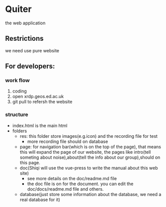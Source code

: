 # Quiter
the web application
## Restrictions
we need use pure website
## For developers:
### work flow
1. coding
2. open xrdp.geos.ed.ac.uk
3. git pull to refersh the website
### structure
- index.html is the main html
- folders
  - res: this folder store images(e.g.icon) and the recording file for test
    - more recording file should on database
  - page: for navigation bar(which is on the top of the page), that means this will expand the page of our website, the pages like intro(tell someting about noise),about(tell the info about our group),should on this page.
  - doc(Shiqi will use the vue-press to write the manual about this web site)
    - see more details on the doc/readme.md file
    - the doc file is on for the document. you can edit the doc/docs/readme.md file and others.
  - database(just store some information about the database, we need a real database for it)
